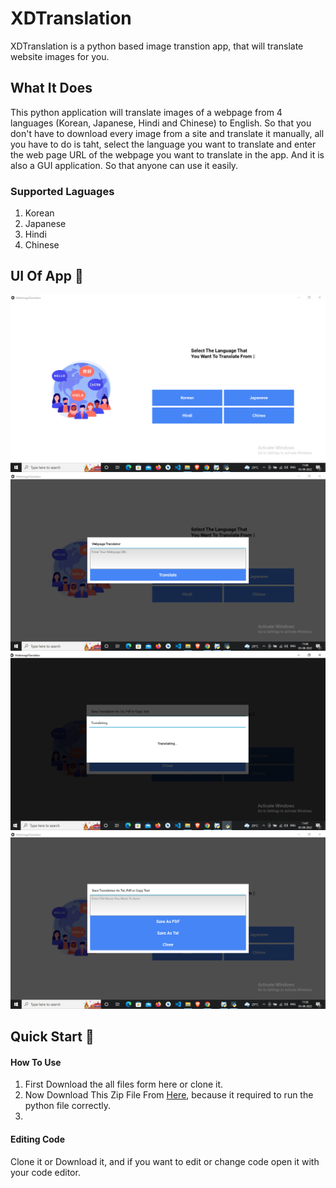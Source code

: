 # XDTranslation
XDTranslation is a python based image transtion app, that will translate website images for you.

## What It Does
This python application will translate images of a webpage from 4 languages (Korean, Japanese, Hindi and Chinese) to English. So that you don't have to download every image from a site and translate it manually, all you have to do is taht, select the language you want to translate and enter the web page URL of the webpage you want to translate in the app. And it is also a GUI application. So that anyone can use it easily.

### Supported Laguages
1. Korean
2. Japanese
3. Hindi
4. Chinese

## UI Of App 🥇
![ScreenShot Homepage](https://github.com/Rohitbhati22/XDTranslation/blob/master/img/app1.PNG?raw=true)
![ScreenShot URL Popup](https://github.com/Rohitbhati22/XDTranslation/blob/master/img/app2.PNG?raw=true)
![ScreenShot Loading Popup](https://github.com/Rohitbhati22/XDTranslation/blob/master/img/app3.PNG?raw=true)
![ScreenShot Save File Popup](https://github.com/Rohitbhati22/XDTranslation/blob/master/img/app4.PNG?raw=true)

## Quick Start 📖
#### How To Use
1. First Download the all files form here or clone it.
2. Now Download This Zip File From [Here](https://drive.google.com/file/d/1m6CoL52ur1uhAzYhskM60QCuackl4RQj/view?usp=sharing), because it required to run the python file correctly.
3. 
#### Editing Code
Clone it or Download it, and if you want to edit or change code open it with your code editor.
